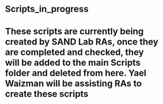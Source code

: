 # Scripts_in_progress

# These scripts are currently being created by SAND Lab RAs, once they are completed and checked, they will be added to the main Scripts folder and deleted from here. Yael Waizman will be assisting RAs to create these scripts
